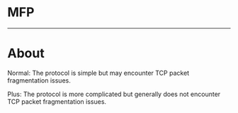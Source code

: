 # MFP

---

# About

Normal: The protocol is simple but may encounter TCP packet fragmentation issues.

Plus: The protocol is more complicated but generally does not encounter TCP packet fragmentation issues.
